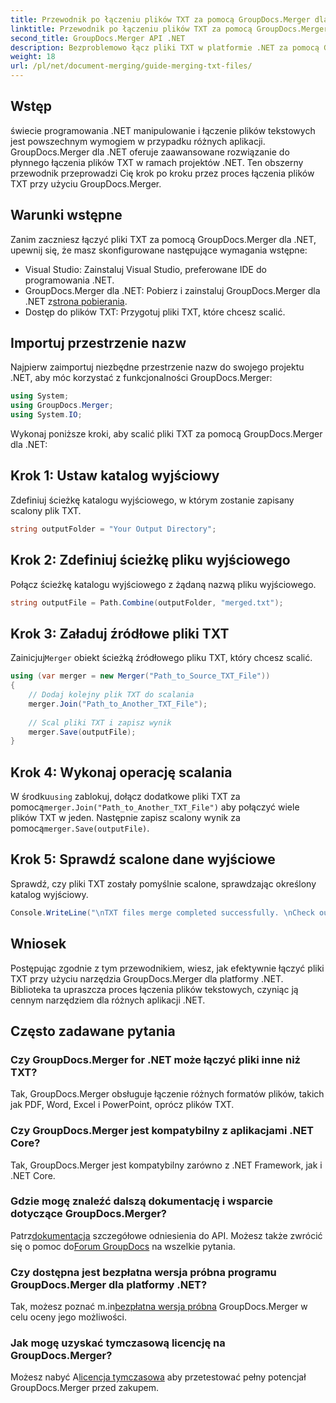 ```yaml
---
title: Przewodnik po łączeniu plików TXT za pomocą GroupDocs.Merger dla .NET
linktitle: Przewodnik po łączeniu plików TXT za pomocą GroupDocs.Merger dla .NET
second_title: GroupDocs.Merger API .NET
description: Bezproblemowo łącz pliki TXT w platformie .NET za pomocą GroupDocs.Merger. Przewodnik krok po kroku dla programistów. Dostępna dokumentacja i wsparcie.
weight: 18
url: /pl/net/document-merging/guide-merging-txt-files/
---
```

## Wstęp
świecie programowania .NET manipulowanie i łączenie plików tekstowych jest powszechnym wymogiem w przypadku różnych aplikacji. GroupDocs.Merger dla .NET oferuje zaawansowane rozwiązanie do płynnego łączenia plików TXT w ramach projektów .NET. Ten obszerny przewodnik przeprowadzi Cię krok po kroku przez proces łączenia plików TXT przy użyciu GroupDocs.Merger.
## Warunki wstępne
Zanim zaczniesz łączyć pliki TXT za pomocą GroupDocs.Merger dla .NET, upewnij się, że masz skonfigurowane następujące wymagania wstępne:
- Visual Studio: Zainstaluj Visual Studio, preferowane IDE do programowania .NET.
-  GroupDocs.Merger dla .NET: Pobierz i zainstaluj GroupDocs.Merger dla .NET z[strona pobierania](https://releases.groupdocs.com/merger/net/).
- Dostęp do plików TXT: Przygotuj pliki TXT, które chcesz scalić.

## Importuj przestrzenie nazw
Najpierw zaimportuj niezbędne przestrzenie nazw do swojego projektu .NET, aby móc korzystać z funkcjonalności GroupDocs.Merger:
```csharp
using System; 
using GroupDocs.Merger;
using System.IO;
```

Wykonaj poniższe kroki, aby scalić pliki TXT za pomocą GroupDocs.Merger dla .NET:
## Krok 1: Ustaw katalog wyjściowy
Zdefiniuj ścieżkę katalogu wyjściowego, w którym zostanie zapisany scalony plik TXT.
```csharp
string outputFolder = "Your Output Directory";
```
## Krok 2: Zdefiniuj ścieżkę pliku wyjściowego
Połącz ścieżkę katalogu wyjściowego z żądaną nazwą pliku wyjściowego.
```csharp
string outputFile = Path.Combine(outputFolder, "merged.txt");
```
## Krok 3: Załaduj źródłowe pliki TXT
 Zainicjuj`Merger` obiekt ścieżką źródłowego pliku TXT, który chcesz scalić.
```csharp
using (var merger = new Merger("Path_to_Source_TXT_File"))
{
    // Dodaj kolejny plik TXT do scalania
    merger.Join("Path_to_Another_TXT_File");
    
    // Scal pliki TXT i zapisz wynik
    merger.Save(outputFile);
}
```
## Krok 4: Wykonaj operację scalania
 W środku`using` zablokuj, dołącz dodatkowe pliki TXT za pomocą`merger.Join("Path_to_Another_TXT_File")` aby połączyć wiele plików TXT w jeden. Następnie zapisz scalony wynik za pomocą`merger.Save(outputFile)`.
## Krok 5: Sprawdź scalone dane wyjściowe
Sprawdź, czy pliki TXT zostały pomyślnie scalone, sprawdzając określony katalog wyjściowy.
```csharp
Console.WriteLine("\nTXT files merge completed successfully. \nCheck output in {0}", outputFolder);
```

## Wniosek
Postępując zgodnie z tym przewodnikiem, wiesz, jak efektywnie łączyć pliki TXT przy użyciu narzędzia GroupDocs.Merger dla platformy .NET. Biblioteka ta upraszcza proces łączenia plików tekstowych, czyniąc ją cennym narzędziem dla różnych aplikacji .NET.

## Często zadawane pytania
### Czy GroupDocs.Merger for .NET może łączyć pliki inne niż TXT?
Tak, GroupDocs.Merger obsługuje łączenie różnych formatów plików, takich jak PDF, Word, Excel i PowerPoint, oprócz plików TXT.
### Czy GroupDocs.Merger jest kompatybilny z aplikacjami .NET Core?
Tak, GroupDocs.Merger jest kompatybilny zarówno z .NET Framework, jak i .NET Core.
### Gdzie mogę znaleźć dalszą dokumentację i wsparcie dotyczące GroupDocs.Merger?
 Patrz[dokumentacja](https://tutorials.groupdocs.com/merger/net/) szczegółowe odniesienia do API. Możesz także zwrócić się o pomoc do[Forum GroupDocs](https://forum.groupdocs.com/c/merger/32) na wszelkie pytania.
### Czy dostępna jest bezpłatna wersja próbna programu GroupDocs.Merger dla platformy .NET?
 Tak, możesz poznać m.in[bezpłatna wersja próbna](https://releases.groupdocs.com/) GroupDocs.Merger w celu oceny jego możliwości.
### Jak mogę uzyskać tymczasową licencję na GroupDocs.Merger?
 Możesz nabyć A[licencja tymczasowa](https://purchase.groupdocs.com/temporary-license/) aby przetestować pełny potencjał GroupDocs.Merger przed zakupem.